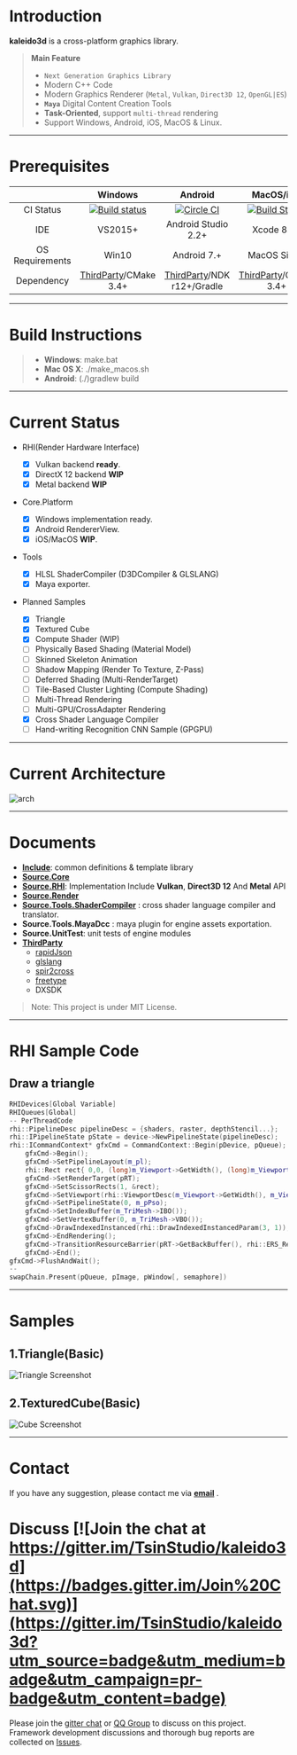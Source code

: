 Introduction 
=========

**kaleido3d** is a cross-platform graphics library.

> **Main Feature**
> 
>* `Next Generation Graphics Library` 
>* Modern C++ Code
>* Modern Graphics Renderer (`Metal`, `Vulkan`, `Direct3D 12`, `OpenGL|ES`)
>* **`Maya`** Digital Content Creation Tools
>* **Task-Oriented**, support `multi-thread` rendering 
>* Support Windows, Android, iOS, MacOS & Linux.

----------

Prerequisites
=========


| | Windows | Android | MacOS/iOS |
|:---:|:---:|:---:|:---:|
|CI Status|[![Build status](https://ci.appveyor.com/api/projects/status/bkqv6wbtyr4538hf?svg=true)](https://ci.appveyor.com/project/TsinStudio/kaleido3d)|[![Circle CI](https://circleci.com/gh/TsinStudio/kaleido3d.svg?style=svg)](https://circleci.com/gh/TsinStudio/kaleido3d) |[![Build Status](https://travis-ci.org/TsinStudio/kaleido3d.svg?branch=master)](https://travis-ci.org/TsinStudio/kaleido3d)|
|IDE| VS2015+ | Android Studio 2.2+| Xcode 8.1+ |
|OS Requirements| Win10 | Android 7.+| MacOS Sierra |
|Dependency| [ThirdParty][8]/CMake 3.4+ | [ThirdParty][8]/NDK r12+/Gradle | [ThirdParty][8]/CMake 3.4+ |

----------

Build Instructions
=========

>* **Windows**: make.bat
>* **Mac OS X**: ./make_macos.sh
>* **Android**: (./)gradlew build

---

Current Status
========

- RHI(Render Hardware Interface)

	* [x] Vulkan backend **ready**.
	* [x] DirectX 12 backend **WIP**
	* [x] Metal backend **WIP**

- Core.Platform

	* [x] Windows implementation ready.
	* [x] Android RendererView.
	* [x] iOS/MacOS **WIP**.

- Tools
	
	* [x] HLSL ShaderCompiler (D3DCompiler & GLSLANG)
	* [x] Maya exporter.

- Planned Samples
	
	* [x] Triangle
	* [x] Textured Cube
	* [x] Compute Shader (WIP)
	* [ ] Physically Based Shading (Material Model)
	* [ ] Skinned Skeleton Animation
	* [ ] Shadow Mapping (Render To Texture, Z-Pass)
	* [ ] Deferred Shading (Multi-RenderTarget)
	* [ ] Tile-Based Cluster Lighting (Compute Shading)
	* [ ] Multi-Thread Rendering
	* [ ] Multi-GPU/CrossAdapter Rendering
	* [x] Cross Shader Language Compiler
	* [ ] Hand-writing Recognition CNN Sample (GPGPU)

---

Current Architecture
=========

![arch](Document/architect_current.png)

---

Documents
=========

* [**Include**](Include/ReadMe.md): common definitions & template library
* [**Source.Core**](Source/Core/README.md) 
* [**Source.RHI**](Source/RHI/README.md): Implementation Include **Vulkan**, **Direct3D 12** And **Metal** API
* [**Source.Render**](Source/Renderer/README.md)
* [**Source.Tools.ShaderCompiler**](Source/Tools/ShaderGen/README.md) : cross shader language compiler and translator.
* **Source.Tools.MayaDcc** : maya plugin for engine assets exportation.
* **Source.UnitTest**: unit tests of engine modules
* [**ThirdParty**][8]
	*  [rapidJson][3]
	*  [glslang][7]
	*  [spir2cross][10]
	*  [freetype][11]
	*  DXSDK


> Note: This project is under MIT License.
	
----------

RHI Sample Code
=======

## Draw a triangle

``` cpp
RHIDevices[Global Variable]
RHIQueues[Global]
-- PerThreadCode
rhi::PipelineDesc pipelineDesc = {shaders, raster, depthStencil...};
rhi::IPipelineState pState = device->NewPipelineState(pipelineDesc);
rhi::ICommandContext* gfxCmd = CommandContext::Begin(pDevice, pQueue);
	gfxCmd->Begin();
	gfxCmd->SetPipelineLayout(m_pl);
	rhi::Rect rect{ 0,0, (long)m_Viewport->GetWidth(), (long)m_Viewport->GetHeight() };
	gfxCmd->SetRenderTarget(pRT);
	gfxCmd->SetScissorRects(1, &rect);
	gfxCmd->SetViewport(rhi::ViewportDesc(m_Viewport->GetWidth(), m_Viewport->GetHeight()));
	gfxCmd->SetPipelineState(0, m_pPso);
	gfxCmd->SetIndexBuffer(m_TriMesh->IBO());
	gfxCmd->SetVertexBuffer(0, m_TriMesh->VBO());
	gfxCmd->DrawIndexedInstanced(rhi::DrawIndexedInstancedParam(3, 1));
	gfxCmd->EndRendering();
	gfxCmd->TransitionResourceBarrier(pRT->GetBackBuffer(), rhi::ERS_RenderTarget, rhi::ERS_Present);
	gfxCmd->End();
gfxCmd->FlushAndWait();
--
swapChain.Present(pQueue, pImage, pWindow[, semaphore])
```

---

Samples
=======

## 1.Triangle(Basic)

![Triangle Screenshot](Document/images/sample_triangle_screenshot.png)

## 2.TexturedCube(Basic)

![Cube Screenshot](Document/images/sample_texturedcube_screenshot.png)

---

Contact
=========

If you have any suggestion, please contact me via [**email**][12] . 


Discuss [![Join the chat at https://gitter.im/TsinStudio/kaleido3d](https://badges.gitter.im/Join%20Chat.svg)](https://gitter.im/TsinStudio/kaleido3d?utm_source=badge&utm_medium=badge&utm_campaign=pr-badge&utm_content=badge)
=========



Please join the [gitter chat](https://gitter.im/TsinStudio/kaleido3d) or [QQ Group][13] to discuss on this project.
Framework development discussions and thorough bug reports are collected on [Issues](https://github.com/TsinStudio/kaleido3d/issues).



[1]: http://www.cmake.org
[2]: https://developer.nvidia.com/gameworksdownload
[3]: https://github.com/miloyip/rapidjson
[4]: https://code.csdn.net/tomicyo/kaleido3d_dep
[5]: https://github.com/google/protobuf
[6]: https://www.threadingbuildingblocks.org/
[7]: https://github.com/KhronosGroup/glslang
[8]: https://github.com/Tomicyo/kaleido3d_dep
[9]: https://vulkan.lunarg.com/
[10]: https://github.com/KhronosGroup/SPIRV-Cross
[11]: https://www.freetype.org
[12]: mailto:dsotsen@gmail.com
[13]: https://jq.qq.com/?_wv=1027&k=45tL869
